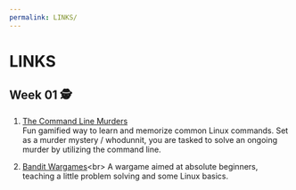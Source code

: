 ```yaml
---
permalink: LINKS/
---
```


# LINKS 

## Week 01 🕵️
1. [The Command Line Murders](https://github.com/veltman/clmystery)<br>
Fun gamified way to learn and memorize common Linux commands. Set as a murder mystery / whodunnit, you are tasked to solve an ongoing murder by utilizing the command line.

2. [Bandit Wargames]([https://www.softwaretestinghelp.com/linux-vs-windows/](https://overthewire.org/wargames/bandit/))<br>
A wargame aimed at absolute beginners, teaching a little problem solving and some Linux basics.
